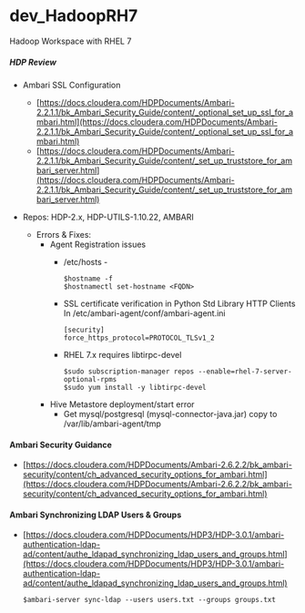 # dev_HadoopRH7
Hadoop Workspace with RHEL 7

##### HDP Review
- Ambari SSL Configuration
  - [https://docs.cloudera.com/HDPDocuments/Ambari-2.2.1.1/bk_Ambari_Security_Guide/content/_optional_set_up_ssl_for_ambari.html](https://docs.cloudera.com/HDPDocuments/Ambari-2.2.1.1/bk_Ambari_Security_Guide/content/_optional_set_up_ssl_for_ambari.html) <br/>
  - [https://docs.cloudera.com/HDPDocuments/Ambari-2.2.1.1/bk_Ambari_Security_Guide/content/_set_up_truststore_for_ambari_server.html](https://docs.cloudera.com/HDPDocuments/Ambari-2.2.1.1/bk_Ambari_Security_Guide/content/_set_up_truststore_for_ambari_server.html) <br/> 

- Repos: HDP-2.x, HDP-UTILS-1.10.22, AMBARI

  - Errors & Fixes:
    - Agent Registration issues
      - /etc/hosts - <IP> <FQDN> <SYSNAME> <br/>
        ```
        $hostname -f
        $hostnamectl set-hostname <FQDN>
        ```
      - SSL certificate verification in Python Std Library HTTP Clients
        In /etc/ambari-agent/conf/ambari-agent.ini <br/>
        ```
        [security]
        force_https_protocol=PROTOCOL_TLSv1_2
        ``` 

      - RHEL 7.x requires libtirpc-devel  <br/>
        ```
        $sudo subscription-manager repos --enable=rhel-7-server-optional-rpms
        $sudo yum install -y libtirpc-devel
        ```
    - Hive Metastore deployment/start error
      - Get mysql/postgresql (mysql-connector-java.jar) copy to /var/lib/ambari-agent/tmp

#### Ambari Security Guidance
- [https://docs.cloudera.com/HDPDocuments/Ambari-2.6.2.2/bk_ambari-security/content/ch_advanced_security_options_for_ambari.html](https://docs.cloudera.com/HDPDocuments/Ambari-2.6.2.2/bk_ambari-security/content/ch_advanced_security_options_for_ambari.html) <br/>

#### Ambari Synchronizing LDAP Users & Groups
- [https://docs.cloudera.com/HDPDocuments/HDP3/HDP-3.0.1/ambari-authentication-ldap-ad/content/authe_ldapad_synchronizing_ldap_users_and_groups.html](https://docs.cloudera.com/HDPDocuments/HDP3/HDP-3.0.1/ambari-authentication-ldap-ad/content/authe_ldapad_synchronizing_ldap_users_and_groups.html) <br/>
  ```
  $ambari-server sync-ldap --users users.txt --groups groups.txt
  ```
